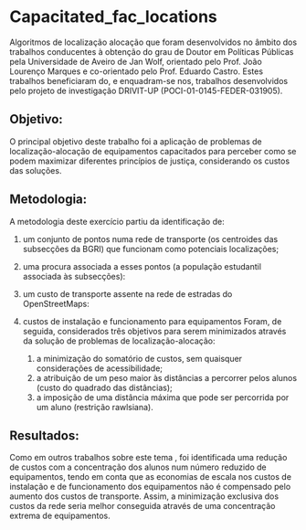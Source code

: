 # Capacitated_fac_locations
Algoritmos de localização alocação que foram desenvolvidos no âmbito dos trabalhos conducentes à obtenção do grau de Doutor em Políticas Públicas pela Universidade de Aveiro de Jan Wolf, orientado pelo Prof. João Lourenço Marques e co-orientado pelo Prof. Eduardo Castro. 
Estes trabalhos beneficiaram do, e enquadram-se nos, trabalhos desenvolvidos pelo projeto de investigação DRIVIT-UP (POCI-01-0145-FEDER-031905). 

## Objetivo: 
O principal objetivo deste trabalho foi a aplicação de problemas de localização-alocação de equipamentos capacitados para perceber como se podem maximizar diferentes princípios de justiça, considerando os custos das soluções.

## Metodologia: 
A metodologia deste exercício partiu da identificação de: 

1)	um conjunto de pontos numa rede de transporte (os centroides das subsecções da BGRI) que funcionam como potenciais localizações; 

2)	uma procura associada a esses pontos (a população estudantil associada às subsecções): 

3)	um custo de transporte assente na rede de estradas do OpenStreetMaps:
 
4)	custos de instalação e funcionamento para equipamentos
Foram, de seguida, considerados três objetivos para serem minimizados através da solução de problemas de localização-alocação:
    <ol>
      <li>a minimização do somatório de custos, sem quaisquer considerações de acessibilidade; </li>
      <li>a atribuição de um peso maior às distâncias a percorrer pelos alunos (custo do quadrado das distâncias);
      <li>a imposição de uma distância máxima que pode ser percorrida por um aluno (restrição rawlsiana).
     </ol> 


## Resultados: 
Como em outros trabalhos sobre este tema , foi identificada uma redução de custos com a concentração dos alunos num número reduzido de equipamentos, tendo em conta que as economias de escala nos custos de instalação e de funcionamento dos equipamentos não é compensado pelo aumento dos custos de transporte. Assim, a minimização exclusiva dos custos da rede seria melhor conseguida através de uma concentração extrema de equipamentos. 

